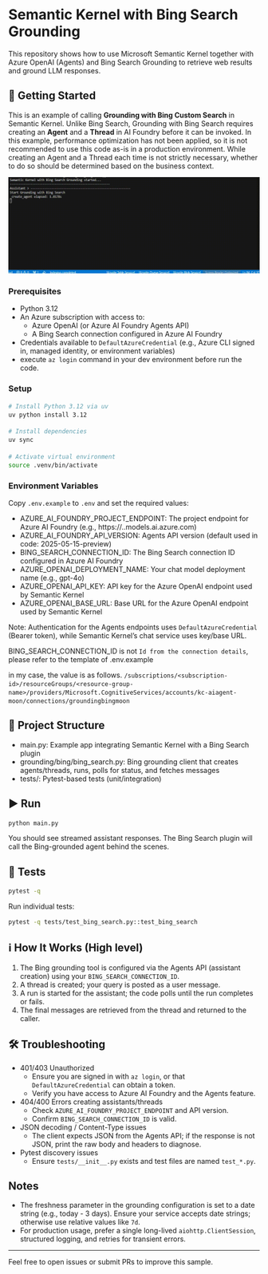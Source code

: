 # Semantic Kernel with Bing Search Grounding

This repository shows how to use Microsoft Semantic Kernel together with Azure OpenAI (Agents) and Bing Search Grounding to retrieve web results and ground LLM responses.

## 🚀 Getting Started

This is an example of calling **Grounding with Bing Custom Search** in Semantic Kernel.
Unlike Bing Search, Grounding with Bing Search requires creating an **Agent** and a **Thread** in AI Foundry before it can be invoked.
In this example, performance optimization has not been applied, so it is not recommended to use this code as-is in a production environment.
While creating an Agent and a Thread each time is not strictly necessary, whether to do so should be determined based on the business context.

![alt text](images/sk-bing.gif)

### Prerequisites
- Python 3.12
- An Azure subscription with access to:
  - Azure OpenAI (or Azure AI Foundry Agents API)
  - A Bing Search connection configured in Azure AI Foundry
- Credentials available to `DefaultAzureCredential` (e.g., Azure CLI signed in, managed identity, or environment variables)
- execute `az login` command in your dev environment before run the code.

### Setup
```bash
# Install Python 3.12 via uv
uv python install 3.12

# Install dependencies
uv sync

# Activate virtual environment
source .venv/bin/activate
```

### Environment Variables
Copy `.env.example` to `.env` and set the required values:

- AZURE_AI_FOUNDRY_PROJECT_ENDPOINT: The project endpoint for Azure AI Foundry (e.g., https://<your-hub>.<region>.models.ai.azure.com)
- AZURE_AI_FOUNDRY_API_VERSION: Agents API version (default used in code: 2025-05-15-preview)
- BING_SEARCH_CONNECTION_ID: The Bing Search connection ID configured in Azure AI Foundry
- AZURE_OPENAI_DEPLOYMENT_NAME: Your chat model deployment name (e.g., gpt-4o)
- AZURE_OPENAI_API_KEY: API key for the Azure OpenAI endpoint used by Semantic Kernel
- AZURE_OPENAI_BASE_URL: Base URL for the Azure OpenAI endpoint used by Semantic Kernel

Note: Authentication for the Agents endpoints uses `DefaultAzureCredential` (Bearer token), while Semantic Kernel’s chat service uses key/base URL.

BING_SEARCH_CONNECTION_ID is not `Id from the connection details`, please refer to the template of .env.example

in my case, the value is as follows.
`/subscriptions/<subscription-id>/resourceGroups/<resource-group-name>/providers/Microsoft.CognitiveServices/accounts/kc-aiagent-moon/connections/groundingbingmoon`


## 🧩 Project Structure
- main.py: Example app integrating Semantic Kernel with a Bing Search plugin
- grounding/bing/bing_search.py: Bing grounding client that creates agents/threads, runs, polls for status, and fetches messages
- tests/: Pytest-based tests (unit/integration)

## ▶️ Run
```bash
python main.py
```
You should see streamed assistant responses. The Bing Search plugin will call the Bing-grounded agent behind the scenes.

## 🧪 Tests
```bash
pytest -q
```
Run individual tests:
```bash
pytest -q tests/test_bing_search.py::test_bing_search
```

## ℹ️ How It Works (High level)
1. The Bing grounding tool is configured via the Agents API (assistant creation) using your `BING_SEARCH_CONNECTION_ID`.
2. A thread is created; your query is posted as a user message.
3. A run is started for the assistant; the code polls until the run completes or fails.
4. The final messages are retrieved from the thread and returned to the caller.

## 🛠️ Troubleshooting
- 401/403 Unauthorized
  - Ensure you are signed in with `az login`, or that `DefaultAzureCredential` can obtain a token.
  - Verify you have access to Azure AI Foundry and the Agents feature.
- 404/400 Errors creating assistants/threads
  - Check `AZURE_AI_FOUNDRY_PROJECT_ENDPOINT` and API version.
  - Confirm `BING_SEARCH_CONNECTION_ID` is valid.
- JSON decoding / Content-Type issues
  - The client expects JSON from the Agents API; if the response is not JSON, print the raw body and headers to diagnose.
- Pytest discovery issues
  - Ensure `tests/__init__.py` exists and test files are named `test_*.py`.

## Notes
- The freshness parameter in the grounding configuration is set to a date string (e.g., today - 3 days). Ensure your service accepts date strings; otherwise use relative values like `7d`.
- For production usage, prefer a single long-lived `aiohttp.ClientSession`, structured logging, and retries for transient errors.

---
Feel free to open issues or submit PRs to improve this sample.
